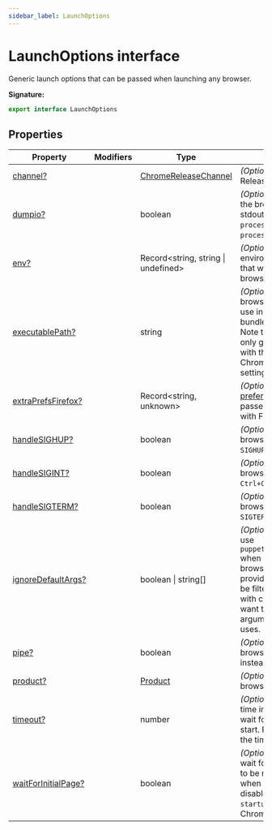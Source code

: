 ```yaml
---
sidebar_label: LaunchOptions
---
```

# LaunchOptions interface

Generic launch options that can be passed when launching any browser.

**Signature:**

```typescript
export interface LaunchOptions 
```

## Properties

|  Property | Modifiers | Type | Description |
|  --- | --- | --- | --- |
|  [channel?](./puppeteer.launchoptions.channel.md) |  | [ChromeReleaseChannel](./puppeteer.chromereleasechannel.md) | <i>(Optional)</i> Chrome Release Channel |
|  [dumpio?](./puppeteer.launchoptions.dumpio.md) |  | boolean | <i>(Optional)</i> If true, pipes the browser process stdout and stderr to <code>process.stdout</code> and <code>process.stderr</code>. |
|  [env?](./puppeteer.launchoptions.env.md) |  | Record&lt;string, string \| undefined&gt; | <i>(Optional)</i> Specify environment variables that will be visible to the browser. |
|  [executablePath?](./puppeteer.launchoptions.executablepath.md) |  | string | <i>(Optional)</i> Path to a browser executable to use instead of the bundled Chromium. Note that Puppeteer is only guaranteed to work with the bundled Chromium, so use this setting at your own risk. |
|  [extraPrefsFirefox?](./puppeteer.launchoptions.extraprefsfirefox.md) |  | Record&lt;string, unknown&gt; | <i>(Optional)</i> [Additional preferences](https://searchfox.org/mozilla-release/source/modules/libpref/init/all.js) that can be passed when launching with Firefox. |
|  [handleSIGHUP?](./puppeteer.launchoptions.handlesighup.md) |  | boolean | <i>(Optional)</i> Close the browser process on <code>SIGHUP</code>. |
|  [handleSIGINT?](./puppeteer.launchoptions.handlesigint.md) |  | boolean | <i>(Optional)</i> Close the browser process on <code>Ctrl+C</code>. |
|  [handleSIGTERM?](./puppeteer.launchoptions.handlesigterm.md) |  | boolean | <i>(Optional)</i> Close the browser process on <code>SIGTERM</code>. |
|  [ignoreDefaultArgs?](./puppeteer.launchoptions.ignoredefaultargs.md) |  | boolean \| string\[\] | <i>(Optional)</i> If <code>true</code>, do not use <code>puppeteer.defaultArgs()</code> when creating a browser. If an array is provided, these args will be filtered out. Use this with care - you probably want the default arguments Puppeteer uses. |
|  [pipe?](./puppeteer.launchoptions.pipe.md) |  | boolean | <i>(Optional)</i> Connect to a browser over a pipe instead of a WebSocket. |
|  [product?](./puppeteer.launchoptions.product.md) |  | [Product](./puppeteer.product.md) | <i>(Optional)</i> Which browser to launch. |
|  [timeout?](./puppeteer.launchoptions.timeout.md) |  | number | <i>(Optional)</i> Maximum time in milliseconds to wait for the browser to start. Pass <code>0</code> to disable the timeout. |
|  [waitForInitialPage?](./puppeteer.launchoptions.waitforinitialpage.md) |  | boolean | <i>(Optional)</i> Whether to wait for the initial page to be ready. Useful when a user explicitly disables that (e.g. <code>--no-startup-window</code> for Chrome). |

